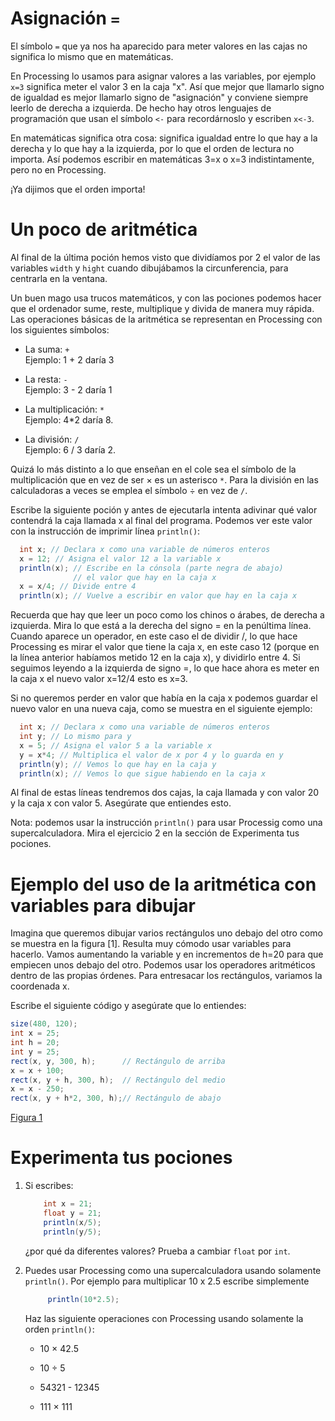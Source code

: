 # Asignación `=`

El símbolo `=` que ya nos ha aparecido para meter valores en las cajas
no significa lo mismo que en matemáticas.

En Processing lo usamos para asignar valores a las variables, por
ejemplo `x=3` significa meter el valor 3 en la caja "x". Así que mejor
que llamarlo signo de igualdad es mejor llamarlo signo de
"asignación" y conviene siempre leerlo de derecha a
izquierda. De hecho hay otros lenguajes de programación que usan el
símbolo `<-` para recordárnoslo y escriben `x<-3`.

En matemáticas significa otra cosa: significa igualdad entre lo que hay
a la derecha y lo que hay a la izquierda, por lo que el orden de lectura
no importa. Así podemos escribir en matemáticas 3=x o x=3
indistintamente, pero no en Processing.

¡Ya dijimos que el orden importa!

# Un poco de aritmética

Al final de la última poción hemos visto que dividíamos por 2 el valor
de las variables `width` y `hight` cuando dibujábamos la circunferencia,
para centrarla en la ventana.

Un buen mago usa trucos matemáticos, y con las pociones podemos hacer
que el ordenador sume, reste, multiplique y divida de manera muy rápida.
Las operaciones básicas de la aritmética se representan en Processing
con los siguientes símbolos:

-   La suma: `+`\
    Ejemplo: 1 + 2 daría 3

-   La resta: `-`\
    Ejemplo: 3 - 2 daría 1

-   La multiplicación: `*`\
    Ejemplo: 4*2 daría 8.

-   La división: `/`\
    Ejemplo: 6 / 3 daría 2.

Quizá lo más distinto a lo que enseñan en el cole sea el símbolo de la
multiplicación que en vez de ser &#215; es un asterisco `*`. Para la
división en las calculadoras a veces se emplea el símbolo &#247; en vez
de `/`.

Escribe la siguiente poción y antes de ejecutarla intenta adivinar qué
valor contendrá la caja llamada x al final del programa. Podemos ver
este valor con la instrucción de imprimir línea `println()`:

``` {.java bgcolor="olive!10"}
  int x; // Declara x como una variable de números enteros
  x = 12; // Asigna el valor 12 a la variable x
  println(x); // Escribe en la cónsola (parte negra de abajo) 
              // el valor que hay en la caja x
  x = x/4; // Divide entre 4
  println(x); // Vuelve a escribir en valor que hay en la caja x
```

Recuerda que hay que leer un poco como los chinos o árabes, de derecha a
izquierda. Mira lo que está a la derecha del signo = en la penúltima
línea. Cuando aparece un operador, en este caso el de dividir /, lo
que hace Processing es mirar el valor que tiene la caja x, en este
caso 12 (porque en la línea anterior habíamos metido 12 en la caja
x), y dividirlo entre 4. Si seguimos leyendo a la izquierda de signo
=, lo que hace ahora es meter en la caja x el nuevo valor x=12/4
esto es x=3.

Si no queremos perder en valor que había en la caja x podemos guardar
el nuevo valor en una nueva caja, como se muestra en el siguiente
ejemplo:

``` {.java bgcolor="olive!10"}
  int x; // Declara x como una variable de números enteros
  int y; // Lo mismo para y
  x = 5; // Asigna el valor 5 a la variable x
  y = x*4; // Multiplica el valor de x por 4 y lo guarda en y
  println(y); // Vemos lo que hay en la caja y 
  println(x); // Vemos lo que sigue habiendo en la caja x
```

Al final de estas líneas tendremos dos cajas, la caja llamada y con
valor 20 y la caja x con valor 5. Asegúrate que entiendes esto.

Nota: podemos usar la instrucción `println()` para usar Processig como
una supercalculadora. Mira el ejercicio 2 en la sección de Experimenta
tus pociones.

# Ejemplo del uso de la aritmética con variables para dibujar

Imagina que queremos dibujar varios rectángulos uno debajo del otro como
se muestra en la figura [1]. Resulta muy cómodo usar variables para hacerlo.
Vamos aumentando la variable y en incrementos de h=20 para que
empiecen unos debajo del otro. Podemos usar los operadores aritméticos
dentro de las propias órdenes. Para entresacar los rectángulos, variamos
la coordenada x.

Escribe el siguiente código y asegúrate que lo entiendes:

``` {.java bgcolor="olive!10"}
size(480, 120);
int x = 25;
int h = 20;
int y = 25;
rect(x, y, 300, h);      // Rectángulo de arriba
x = x + 100;
rect(x, y + h, 300, h);  // Rectángulo del medio
x = x - 250;
rect(x, y + h*2, 300, h);// Rectángulo de abajo
```

[Figura 1](pictures/ps10_1.png)

# Experimenta tus pociones

1.  Si escribes:

    ``` {.java bgcolor="olive!10"}
        int x = 21;
        float y = 21;
        println(x/5);
        println(y/5);
    ```

    ¿por qué da diferentes valores? Prueba a cambiar `float` por `int`.

2.  Puedes usar Processing como una supercalculadora usando solamente
    `println()`. Por ejemplo para multiplicar 10 x 2.5 escribe
    simplemente

    ``` {.java bgcolor="olive!10"}
         println(10*2.5);
    ```

    Haz las siguiente operaciones con Processing usando solamente la
    orden `println()`:

    -   10 &#215; 42.5

    -   10 &#247; 5

    -   54321 - 12345 

    -   111 &#215; 111
